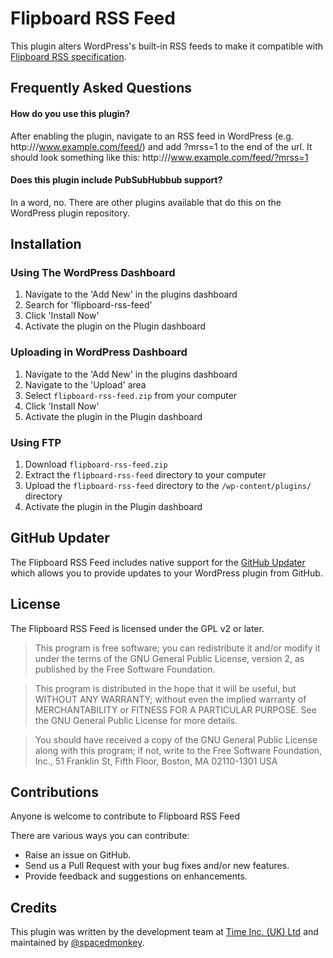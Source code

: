 Flipboard RSS Feed
===================

This plugin alters WordPress's built-in RSS feeds to make it compatible with [Flipboard RSS specification](https://flipboard.com/rss/). 

## Frequently Asked Questions ##

#### How do you use this plugin?

After enabling the plugin, navigate to an RSS feed in WordPress (e.g. http:///www.example.com/feed/) and add ?mrss=1 to the end of the url. It should look something like this: http:///www.example.com/feed/?mrss=1

#### Does this plugin include PubSubHubbub support?

In a word, no. There are other plugins available that do this on the WordPress plugin repository.

## Installation

### Using The WordPress Dashboard 

1. Navigate to the 'Add New' in the plugins dashboard
2. Search for 'flipboard-rss-feed'
3. Click 'Install Now'
4. Activate the plugin on the Plugin dashboard

### Uploading in WordPress Dashboard

1. Navigate to the 'Add New' in the plugins dashboard
2. Navigate to the 'Upload' area
3. Select `flipboard-rss-feed.zip` from your computer
4. Click 'Install Now'
5. Activate the plugin in the Plugin dashboard

### Using FTP 
1. Download `flipboard-rss-feed.zip`
2. Extract the `flipboard-rss-feed` directory to your computer
3. Upload the `flipboard-rss-feed` directory to the `/wp-content/plugins/` directory
4. Activate the plugin in the Plugin dashboard


## GitHub Updater

The Flipboard RSS Feed includes native support for the [GitHub Updater](https://github.com/afragen/github-updater) which allows you to provide updates to your WordPress plugin from GitHub.

## License

The Flipboard RSS Feed is licensed under the GPL v2 or later.

> This program is free software; you can redistribute it and/or modify
it under the terms of the GNU General Public License, version 2, as
published by the Free Software Foundation.

> This program is distributed in the hope that it will be useful,
but WITHOUT ANY WARRANTY; without even the implied warranty of
MERCHANTABILITY or FITNESS FOR A PARTICULAR PURPOSE.  See the
GNU General Public License for more details.

> You should have received a copy of the GNU General Public License
along with this program; if not, write to the Free Software
Foundation, Inc., 51 Franklin St, Fifth Floor, Boston, MA  02110-1301  USA


## Contributions

Anyone is welcome to contribute to Flipboard RSS Feed

There are various ways you can contribute:

* Raise an issue on GitHub.
* Send us a Pull Request with your bug fixes and/or new features.
* Provide feedback and suggestions on enhancements.

## Credits 

This plugin was written by the development team at [Time Inc. (UK) Ltd](http://www.timeincuk.com/) and maintained by [@spacedmonkey](https://github.com/spacedmonkey/).
